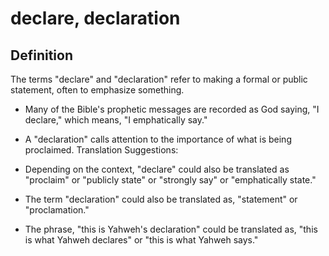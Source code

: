 # declare, declaration

## Definition

The terms "declare" and "declaration" refer to making a formal or public statement, often to emphasize something.

* Many of the Bible's prophetic messages are recorded as God saying, "I declare," which means, "I emphatically say."
* A "declaration" calls attention to the importance of what is being proclaimed.
Translation Suggestions:

* Depending on the context, "declare" could also be translated as "proclaim" or "publicly state" or "strongly say" or "emphatically state."
* The term "declaration" could also be translated as, "statement" or "proclamation."
* The phrase, "this is Yahweh's declaration" could be translated as, "this is what Yahweh declares" or "this is what Yahweh says."